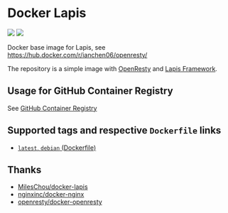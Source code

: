 # Docker Lapis

[![](https://img.shields.io/docker/stars/ianchen06/openresty.svg)](https://hub.docker.com/r/ianchen06/openresty/) [![](https://img.shields.io/docker/pulls/ianchen06/openresty.svg)](https://hub.docker.com/r/ianchen06/openresty/)

Docker base image for Lapis, see https://hub.docker.com/r/ianchen06/openresty/

The repository is a simple image with [OpenResty](https://openresty.org/en/) and [Lapis Framework](http://leafo.net/lapis/).

## Usage for GitHub Container Registry

See [GitHub Container Registry](https://github.com/users/ianchen06/packages/container/package/openresty)

## Supported tags and respective `Dockerfile` links

* [`latest`, `debian` (Dockerfile)](https://github.com/ianchen06/docker-openresty/blob/master/Dockerfile)

## Thanks

* [MilesChou/docker-lapis](https://github.com/MilesChou/docker-lapis)
* [nginxinc/docker-nginx](https://github.com/nginxinc/docker-nginx)
* [openresty/docker-openresty](https://github.com/openresty/docker-openresty)
